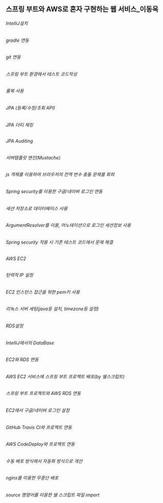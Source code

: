 ## 스프링 부트와 AWS로 혼자 구현하는 웹 서비스_이동욱

###### IntelliJ설치

###### gradle 연동

###### git 연동



###### 스프링 부트 환경에서 테스트 코드작성

###### 롬복 사용



###### JPA (등록/수정/조회 API)

###### JPA 더티 체킹

###### JPA Auditing



###### 서버템플릿 엔진(Mustache)

###### js 객체를 이용하여 브라우저의 전역 번수 충돌 문제를 회피

###### Spring security를 이용한 구글/네이버 로그인 연동

###### 세션 저장소로 데이터베이스 사용

###### ArgumentResolver를 이용, 어노테이션으로 로그인 세션정보 사용

###### Spring security 적용 시 기존 테스트 코드에서 문제 해결



###### AWS EC2

###### 탄력적 IP 설정

###### EC2 인스턴스 접근을 위한 pem키 사용

###### 리눅스 서버 세팅(java등 설치, timezone등 설정)



###### RDS설정

###### IntelliJ에서의 DataBase

###### EC2와 RDS 연동



###### AWS EC2 서비스에 스프링 부트 프로젝트 배포(by 쉘스크립트)

###### 스프링 부트 프로젝트와 AWS RDS 연동

###### EC2에서 구글/네이버 로그인 설정



###### GitHub Travis CI와 프로젝트 연동

###### AWS CodeDeploy와 프로젝트 연동

###### 수동 배포 방식에서 자동화 방식으로 개선



###### nginx를 이용한 무중단 배포

###### source 명령어를 이용한 쉘 스크립트 파일 import

###### 